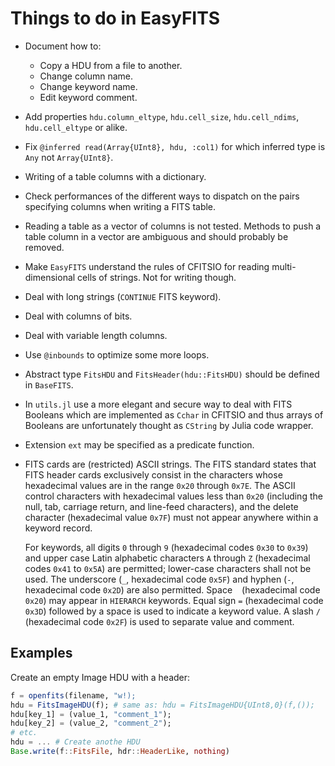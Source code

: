 # Things to do in EasyFITS

- Document how to:
  - Copy a HDU from a file to another.
  - Change column name.
  - Change keyword name.
  - Edit keyword comment.

- Add properties `hdu.column_eltype`, `hdu.cell_size`, `hdu.cell_ndims`,
  `hdu.cell_eltype` or alike.

- Fix `@inferred read(Array{UInt8}, hdu, :col1)` for which inferred type is
  `Any` not `Array{UInt8}`.

- Writing of a table columns with a dictionary.

- Check performances of the different ways to dispatch on the pairs specifying
  columns when writing a FITS table.

- Reading a table as a vector of columns is not tested. Methods to push a table
  column in a vector are ambiguous and should probably be removed.

- Make `EasyFITS` understand the rules of CFITSIO for reading multi-dimensional
  cells of strings. Not for writing though.

- Deal with long strings (`CONTINUE` FITS keyword).

- Deal with columns of bits.

- Deal with variable length columns.

- Use `@inbounds` to optimize some more loops.

- Abstract type `FitsHDU` and `FitsHeader(hdu::FitsHDU)` should be defined in
  `BaseFITS`.

- In `utils.jl` use a more elegant and secure way to deal with FITS Booleans
  which are implemented as `Cchar` in CFITSIO and thus arrays of Booleans are
  unfortunately thought as `CString` by Julia code wrapper.

- Extension `ext` may be specified as a predicate function.

- FITS cards are (restricted) ASCII strings. The FITS standard states that FITS
  header cards exclusively consist in the characters whose hexadecimal values
  are in the range `0x20` through `0x7E`. The ASCII control characters with
  hexadecimal values less than `0x20` (including the null, tab, carriage
  return, and line-feed characters), and the delete character (hexadecimal
  value `0x7F`) must not appear anywhere within a keyword record.

  For keywords, all digits `0` through `9` (hexadecimal codes `0x30` to `0x39`)
  and upper case Latin alphabetic characters `A` through `Z` (hexadecimal codes
  `0x41` to `0x5A`) are permitted; lower-case characters shall not be used. The
  underscore (`_`, hexadecimal code `0x5F`) and hyphen (`-`, hexadecimal code
  `0x2D`) are also permitted. Space ` ` (hexadecimal code `0x20`) may appear in
  `HIERARCH` keywords. Equal sign `=` (hexadecimal code `0x3D`) followed by a
  space is used to indicate a keyword value. A slash `/` (hexadecimal code
  `0x2F`) is used to separate value and comment.


## Examples

Create an empty Image HDU with a header:

```julia
f = openfits(filename, "w!);
hdu = FitsImageHDU(f); # same as: hdu = FitsImageHDU{UInt8,0}(f,());
hdu[key_1] = (value_1, "comment_1");
hdu[key_2] = (value_2, "comment_2");
# etc.
hdu = ... # Create anothe HDU
Base.write(f::FitsFile, hdr::HeaderLike, nothing)
```
